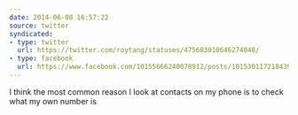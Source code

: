 ```yaml
---
date: 2014-06-08 16:57:22
source: twitter
syndicated:
- type: twitter
  url: https://twitter.com/roytang/statuses/475683010646274048/
- type: facebook
  url: https://www.facebook.com/10155666240078912/posts/10153011721843912
---
```


I think the most common reason I look at contacts on my phone is to check what my own number is